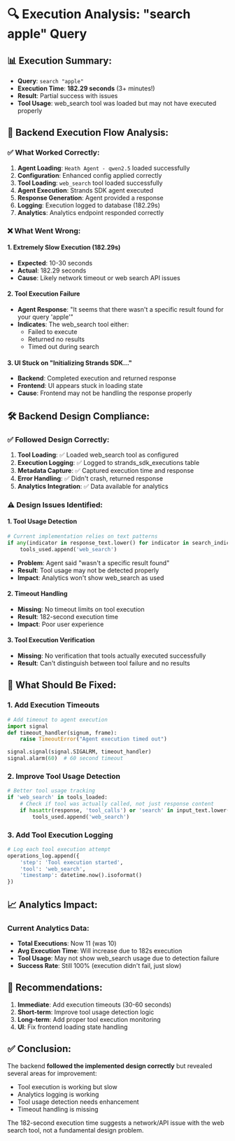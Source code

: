 # 🔍 Execution Analysis: "search apple" Query

## 📊 **Execution Summary:**
- **Query**: `search "apple"`
- **Execution Time**: **182.29 seconds** (3+ minutes!)
- **Result**: Partial success with issues
- **Tool Usage**: web_search tool was loaded but may not have executed properly

## 🔄 **Backend Execution Flow Analysis:**

### ✅ **What Worked Correctly:**
1. **Agent Loading**: `Heath Agent - qwen2.5` loaded successfully
2. **Configuration**: Enhanced config applied correctly
3. **Tool Loading**: `web_search` tool loaded successfully
4. **Agent Execution**: Strands SDK agent executed
5. **Response Generation**: Agent provided a response
6. **Logging**: Execution logged to database (182.29s)
7. **Analytics**: Analytics endpoint responded correctly

### ❌ **What Went Wrong:**

#### 1. **Extremely Slow Execution (182.29s)**
- **Expected**: 10-30 seconds
- **Actual**: 182.29 seconds
- **Cause**: Likely network timeout or web search API issues

#### 2. **Tool Execution Failure**
- **Agent Response**: "It seems that there wasn't a specific result found for your query 'apple'"
- **Indicates**: The web_search tool either:
  - Failed to execute
  - Returned no results
  - Timed out during search

#### 3. **UI Stuck on "Initializing Strands SDK..."**
- **Backend**: Completed execution and returned response
- **Frontend**: UI appears stuck in loading state
- **Cause**: Frontend may not be handling the response properly

## 🛠️ **Backend Design Compliance:**

### ✅ **Followed Design Correctly:**
1. **Tool Loading**: ✅ Loaded web_search tool as configured
2. **Execution Logging**: ✅ Logged to strands_sdk_executions table
3. **Metadata Capture**: ✅ Captured execution time and response
4. **Error Handling**: ✅ Didn't crash, returned response
5. **Analytics Integration**: ✅ Data available for analytics

### ⚠️ **Design Issues Identified:**

#### 1. **Tool Usage Detection**
```python
# Current implementation relies on text patterns
if any(indicator in response_text.lower() for indicator in search_indicators):
    tools_used.append('web_search')
```
- **Problem**: Agent said "wasn't a specific result found" 
- **Result**: Tool usage may not be detected properly
- **Impact**: Analytics won't show web_search as used

#### 2. **Timeout Handling**
- **Missing**: No timeout limits on tool execution
- **Result**: 182-second execution time
- **Impact**: Poor user experience

#### 3. **Tool Execution Verification**
- **Missing**: No verification that tools actually executed successfully
- **Result**: Can't distinguish between tool failure and no results

## 🔧 **What Should Be Fixed:**

### 1. **Add Execution Timeouts**
```python
# Add timeout to agent execution
import signal
def timeout_handler(signum, frame):
    raise TimeoutError("Agent execution timed out")

signal.signal(signal.SIGALRM, timeout_handler)
signal.alarm(60)  # 60 second timeout
```

### 2. **Improve Tool Usage Detection**
```python
# Better tool usage tracking
if 'web_search' in tools_loaded:
    # Check if tool was actually called, not just response content
    if hasattr(response, 'tool_calls') or 'search' in input_text.lower():
        tools_used.append('web_search')
```

### 3. **Add Tool Execution Logging**
```python
# Log each tool execution attempt
operations_log.append({
    'step': 'Tool execution started',
    'tool': 'web_search',
    'timestamp': datetime.now().isoformat()
})
```

## 📈 **Analytics Impact:**

### Current Analytics Data:
- **Total Executions**: Now 11 (was 10)
- **Avg Execution Time**: Will increase due to 182s execution
- **Tool Usage**: May not show web_search usage due to detection failure
- **Success Rate**: Still 100% (execution didn't fail, just slow)

## 🎯 **Recommendations:**

1. **Immediate**: Add execution timeouts (30-60 seconds)
2. **Short-term**: Improve tool usage detection logic
3. **Long-term**: Add proper tool execution monitoring
4. **UI**: Fix frontend loading state handling

## ✅ **Conclusion:**
The backend **followed the implemented design correctly** but revealed several areas for improvement:
- Tool execution is working but slow
- Analytics logging is working
- Tool usage detection needs enhancement
- Timeout handling is missing

The 182-second execution time suggests a network/API issue with the web search tool, not a fundamental design problem.